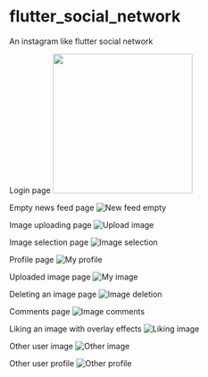 
# flutter_social_network

An instagram like flutter social network

Login page
<img src="https://user-images.githubusercontent.com/62266399/118387465-94633f00-b616-11eb-836e-978cf52c3255.jpg" width="250">

Empty news feed page
![New feed empty](https://user-images.githubusercontent.com/62266399/118387479-a80ea580-b616-11eb-915a-30ed7e6ac81f.jpg)

Image uploading page
![Upload image](https://user-images.githubusercontent.com/62266399/118387486-b492fe00-b616-11eb-80e4-63e5feb305c2.jpg)

Image selection page
![Image selection](https://user-images.githubusercontent.com/62266399/118387503-bfe62980-b616-11eb-9ed5-074e29f41011.jpg)

Profile page
![My profile](https://user-images.githubusercontent.com/62266399/118387516-cb395500-b616-11eb-8ed1-5471942fd767.jpg)

Uploaded image page
![My image](https://user-images.githubusercontent.com/62266399/118387525-d42a2680-b616-11eb-84fb-b8cdc3cfffa1.jpg)

Deleting an image page
![Image deletion](https://user-images.githubusercontent.com/62266399/118387533-df7d5200-b616-11eb-8641-1c8b722fff26.jpg)

Comments page
![Image comments](https://user-images.githubusercontent.com/62266399/118387536-e99f5080-b616-11eb-9c11-d49a410bd5ba.jpg)

Liking an image with overlay effects
![Liking image](https://user-images.githubusercontent.com/62266399/118387549-f8860300-b616-11eb-8185-8a8fe49faa11.jpg)

Other user image
![Other image](https://user-images.githubusercontent.com/62266399/118387564-09367900-b617-11eb-9dda-6719157f8cd5.jpg)

Other user profile
![Other profile](https://user-images.githubusercontent.com/62266399/118387571-12bfe100-b617-11eb-8511-698bc4da2a86.jpg)

